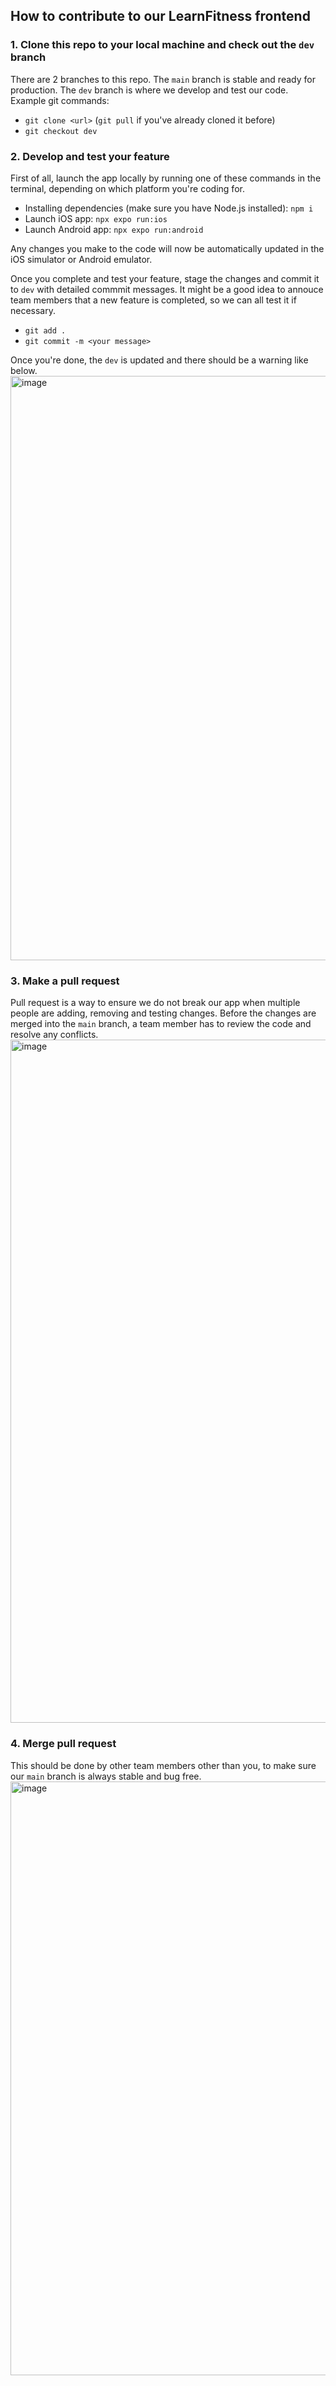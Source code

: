 ## How to contribute to our LearnFitness frontend

### 1. Clone this repo to your local machine and check out the ```dev``` branch

There are 2 branches to this repo. The ```main``` branch is stable and ready for production. The ```dev``` branch is where we develop and test our code. Example git commands:

- ```git clone <url>``` (```git pull``` if you've already cloned it before)
- ```git checkout dev```

### 2. Develop and test your feature

First of all, launch the app locally by running one of these commands in the terminal, depending on which platform you're coding for.

- Installing dependencies (make sure you have Node.js installed): ```npm i```
- Launch iOS app: ```npx expo run:ios```
- Launch Android app: ```npx expo run:android```

Any changes you make to the code will now be automatically updated in the iOS simulator or Android emulator.

Once you complete and test your feature, stage the changes and commit it to ```dev``` with detailed commmit messages. It might be a good idea to annouce team members that a new feature is completed, so we can all test it if necessary.

- ```git add .```
- ```git commit -m <your message>```

Once you're done, the ```dev``` is updated and there should be a warning like below.
<img width="935" alt="image" src="https://github.com/LearnFitness/LearnFitness-frontend/assets/35861939/06b59879-b8e3-40b3-a6c1-3f884cc69ae8">

### 3. Make a pull request

Pull request is a way to ensure we do not break our app when multiple people are adding, removing and testing changes. Before the changes are merged into the ```main``` branch, a team member has to review the code and resolve any conflicts.
<img width="1093" alt="image" src="https://github.com/LearnFitness/LearnFitness-frontend/assets/35861939/359a8607-6778-4a45-898c-3f85ed0505d4">

### 4. Merge pull request

This should be done by other team members other than you, to make sure our ```main``` branch is always stable and bug free.
<img width="950" alt="image" src="https://github.com/LearnFitness/LearnFitness-frontend/assets/35861939/109e5d82-ef7a-49ef-8f09-33ec09ab57c2">
